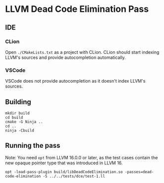 # LLVM Dead Code Elimination Pass

## IDE

### CLion

Open `./CMakeLists.txt` as a project with CLion. CLion should start indexing LLVM's sources and provide autocompletion
automatically.

### VSCode

VSCode does not provide autocompletion as it doesn't index LLVM's sources.
<!-- TODO: find out how to fix that -->

<!-- 
Install the following extensions:

- CMake
- CMake Tools
- C/C++ Extension Pack
 -->

## Building

```shell
mkdir build
cd build
cmake -G Ninja ..
cd ..
ninja -Cbuild
```

## Running the pass

Note: You need `opt` from LLVM 16.0.0 or later, as the test cases contain the new opaque pointer type that was
introduced in LLVM 16.

```shell
opt -load-pass-plugin build/libDeadCodeElimination.so -passes=dead-code-elimination -S ../../tests/dce/test-1.ll 
```
